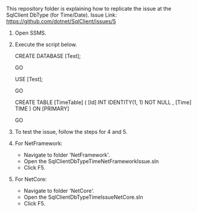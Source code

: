 This repository folder is explaining how to replicate the issue at the SqlClient DbType (for Time/Date).
Issue Link: https://github.com/dotnet/SqlClient/issues/5 

1. Open SSMS.
2. Execute the script below.

	CREATE DATABASE [Test];
	
	GO
	
	USE [Test];
	
	GO
	
	CREATE TABLE [TimeTable]
	(
		[Id] INT IDENTITY(1, 1) NOT NULL
		, [Time] TIME
	)
	ON [PRIMARY]
	
	GO

3. To test the issue, follow the steps for 4 and 5.
4. For NetFramework:
	- Navigate to folder 'NetFramework'.
	- Open the SqlClientDbTypeTimeNetFrameworkIssue.sln
	- Click F5.
4. For NetCore:
	- Navigate to folder 'NetCore'.
	- Open the SqlClientDbTypeTimeIssueNetCore.sln
	- Click F5.
